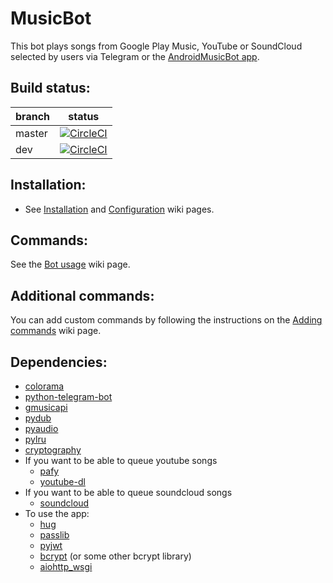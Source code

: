 # MusicBot
This bot plays songs from Google Play Music, YouTube or SoundCloud selected by users via Telegram or the [AndroidMusicBot app](https://github.com/BjoernPetersen/AndroidMusicBot).  

## Build status:
branch | status
------ | ------
master | [![CircleCI](https://circleci.com/gh/BjoernPetersen/MusicBot/tree/master.svg?style=svg)](https://circleci.com/gh/BjoernPetersen/MusicBot/tree/master)  
dev | [![CircleCI](https://circleci.com/gh/BjoernPetersen/MusicBot/tree/dev.svg?style=svg)](https://circleci.com/gh/BjoernPetersen/MusicBot/tree/dev)

## Installation:
- See [Installation](../../wiki/Installation) and [Configuration](../../wiki/Configuration) wiki pages.

## Commands:
See the [Bot usage](../../wiki/Bot-usage) wiki page.

## Additional commands:
You can add custom commands by following the instructions on the [Adding commands](../../wiki/Adding-commands) wiki page.

## Dependencies:
  - [colorama](https://github.com/tartley/colorama)
  - [python-telegram-bot](https://github.com/python-telegram-bot/python-telegram-bot)
  - [gmusicapi](https://github.com/simon-weber/gmusicapi)
  - [pydub](https://github.com/jiaaro/pydub)
  - [pyaudio](https://people.csail.mit.edu/hubert/pyaudio/)
  - [pylru](https://github.com/jlhutch/pylru)
  - [cryptography](https://github.com/pyca/cryptography)
  - If you want to be able to queue youtube songs
    - [pafy](https://github.com/mps-youtube/pafy)
    - [youtube-dl](https://github.com/rg3/youtube-dl)
  - If you want to be able to queue soundcloud songs
    - [soundcloud](https://github.com/soundcloud/soundcloud-python)
  - To use the app:
    - [hug](https://github.com/timothycrosley/hug)
    - [passlib](https://pypi.python.org/pypi/passlib)
    - [pyjwt](https://github.com/jpadilla/pyjwt)
    - [bcrypt](https://github.com/pyca/bcrypt) (or some other bcrypt library)
    - [aiohttp_wsgi](https://github.com/etianen/aiohttp-wsgi)
